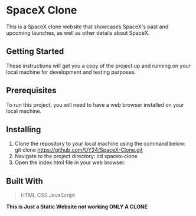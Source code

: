 # SpaceX Clone

This is a SpaceX clone website that showcases SpaceX's past and upcoming launches, as well as other details about SpaceX.

## Getting Started

These instructions will get you a copy of the project up and running on your local machine for development and testing purposes.

## Prerequisites

To run this project, you will need to have a web browser installed on your local machine.

## Installing

1. Clone the repository to your local machine using the command below:
   git clone https://github.com/UY24/SpaceX-Clone.git
2. Navigate to the project directory:
   cd spacex-clone
3. Open the index.html file in your web browser.

## Built With

> HTML
> CSS
> JavaScript

**This is Just a Static Website not working ONLY A CLONE**
